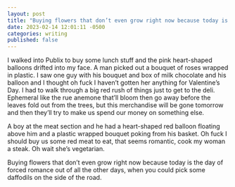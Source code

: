 ```yaml
---
layout: post
title: "Buying flowers that don’t even grow right now because today is the day of forced romance out of all the other days, when you could pick some daffodils on the side of the road"
date: 2023-02-14 12:01:11 -0500
categories: writing
published: false
---
```


I walked into Publix to buy some lunch stuff and the pink heart-shaped balloons drifted into my face. A man picked out a bouquet of roses wrapped in plastic. I saw one guy with his bouquet and box of milk chocolate and his balloon and I thought oh fuck I haven’t gotten her anything for Valentine’s Day. I had to walk through a big red rush of things just to get to the deli. Ephemeral like the rue anemone that’ll bloom then go away before the leaves fold out from the trees, but this merchandise will be gone tomorrow and then they’ll try to make us spend our money on something else. 

A boy at the meat section and he had a heart-shaped red balloon floating above him and a plastic wrapped bouquet poking from his basket. Oh fuck I should buy us some red meat to eat, that seems romantic, cook my woman a steak. Oh wait she’s vegetarian.

Buying flowers that don’t even grow right now because today is the day of forced romance out of all the other days, when you could pick some daffodils on the side of the road.
